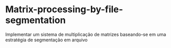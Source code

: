 # Matrix-processing-by-file-segmentation
Implementar um sistema de multiplicação de matrizes baseando-se em uma estratégia de segmentação em arquivo

